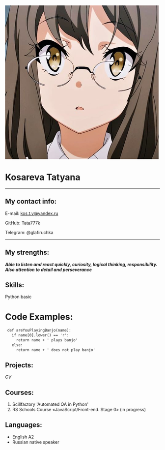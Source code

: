 ![Avatar](https://github.com/Tata777k/rsschool-cv/blob/gh-pages/avvvva.jpg?raw=true"Hi!") 

# Kosareva Tatyana
***
## My contact info:

E-mail: kos.t.v@yandex.ru

GitHub: Tata777k

Telegram: @glafiruchka
***
## My strengths:

***Able to listen and react quickly, curiosity, logical thinking, responsibility. Also attention to detail and perseverance***

## Skills:

Python basic

# Code Examples:

```
 def areYouPlayingBanjo(name):
   if name[0].lower() == 'r': 
     return name + ' plays banjo'
   else:
     return name + ' does not play banjo'
```    
## Projects:
_CV_

## Courses:

1. Scillfactory 'Automated QA in Python'
2. RS Schools Course «JavaScript/Front-end. Stage 0» (in progress)

## Languages:

* English A2
* Russian native speaker
